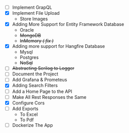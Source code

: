 - [ ] Implement GrapQL
- [x] Implement File Upload
  - Store Images
- [x] Adding More Support for Entity Framework Database
  - Oracle
  - ~~MongoDB~~
  - ~~InMemory _( fix )_~~
- [x] Adding more support for Hangfire Database
  - Mysql
  - Postgres
  - ~~NoSql~~
- [ ] ~~Abstracting Serilog to Logger~~
- [ ] Document the Project
- [ ] Add Grafana & Prometeus
- [x] Adding Search Filters
- [ ] Add a Home Page to the API
- [ ] Make All Rest Responses the Same
- [x] Configure Cors
- [ ] Add Exports
  - To Excel
  - To Pdf
- [ ] Dockerize The App
